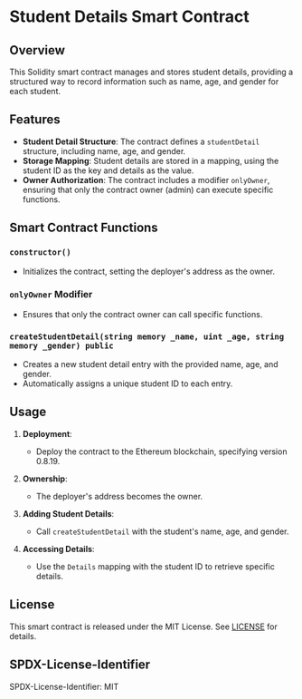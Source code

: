 # Student Details Smart Contract

## Overview
This Solidity smart contract manages and stores student details, providing a structured way to record information such as name, age, and gender for each student.

## Features
- **Student Detail Structure**: The contract defines a `studentDetail` structure, including name, age, and gender.
- **Storage Mapping**: Student details are stored in a mapping, using the student ID as the key and details as the value.
- **Owner Authorization**: The contract includes a modifier `onlyOwner`, ensuring that only the contract owner (admin) can execute specific functions.

## Smart Contract Functions

### `constructor()`
- Initializes the contract, setting the deployer's address as the owner.

### `onlyOwner` Modifier
- Ensures that only the contract owner can call specific functions.

### `createStudentDetail(string memory _name, uint _age, string memory _gender) public`
- Creates a new student detail entry with the provided name, age, and gender.
- Automatically assigns a unique student ID to each entry.

## Usage

1. **Deployment**:
   - Deploy the contract to the Ethereum blockchain, specifying version 0.8.19.

2. **Ownership**:
   - The deployer's address becomes the owner.

3. **Adding Student Details**:
   - Call `createStudentDetail` with the student's name, age, and gender.

4. **Accessing Details**:
   - Use the `Details` mapping with the student ID to retrieve specific details.

## License
This smart contract is released under the MIT License. See [LICENSE](LICENSE) for details.

## SPDX-License-Identifier
SPDX-License-Identifier: MIT

